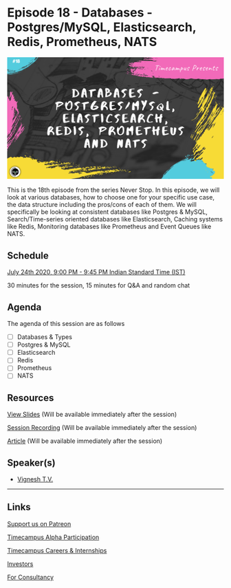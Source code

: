 # Episode 18 - Databases - Postgres/MySQL, Elasticsearch, Redis, Prometheus, NATS

![](18-Databases.png)

This is the 18th episode from the series Never Stop. In this episode, we will look at various databases, how to choose one for your specific use case, the data structure including the pros/cons of each of them. We will specifically be looking at consistent databases like Postgres & MySQL, Search/Time-series oriented databases like Elasticsearch, Caching systems like Redis, Monitoring databases like Prometheus and Event Queues like NATS.

## Schedule

[July 24th 2020, 9:00 PM - 9:45 PM Indian Standard Time (IST)](https://calendar.google.com/event?action=TEMPLATE&tmeid=MmM3NGI3ZjNoZmN1bWM2cHVtcHBidTB2dmggdGltZWNhbXB1cy5jb21fM2hxNHB0a3MwbGUycm5kMGowMW82MDE0YWdAZw&tmsrc=timecampus.com_3hq4ptks0le2rnd0j01o6014ag%40group.calendar.google.com)

30 minutes for the session, 15 minutes for Q&A and random chat

## Agenda

The agenda of this session are as follows

- [ ] Databases & Types
- [ ] Postgres & MySQL
- [ ] Elasticsearch
- [ ] Redis
- [ ] Prometheus
- [ ] NATS

## Resources

[View Slides](#) (Will be available immediately after the session)

[Session Recording](#) (Will be available immediately after the session)

[Article](#) (Will be available immediately after the session)

## Speaker(s)

- [Vignesh T.V.](http://tvvignesh.com/)

------------------------------------------

## Links

[Support us on Patreon](https://www.patreon.com/timecampus)

[Timecampus Alpha Participation](https://docs.google.com/forms/d/1-fHizPhuXqDKqFZ2ns7Ttl00mT13DtjsRbHE5KtpxXs/viewform)

[Timecampus Careers & Internships](https://docs.google.com/forms/d/1jHW-I5yjHl49itwoyM5xxYUao0X1fbnnoxJd78fS5u8/viewform)

[Investors](https://docs.google.com/forms/d/13jkHPdvqoMDNsyzpC8-Dbv0lai8bXOvOLIovey7hfUM/viewform)

[For Consultancy](https://docs.google.com/forms/d/e/1FAIpQLSeCb-Pu7Hcnh7oRvleRka2VW8EVZ6d8cNEccV7jKVmzhE6ilg/viewform)
